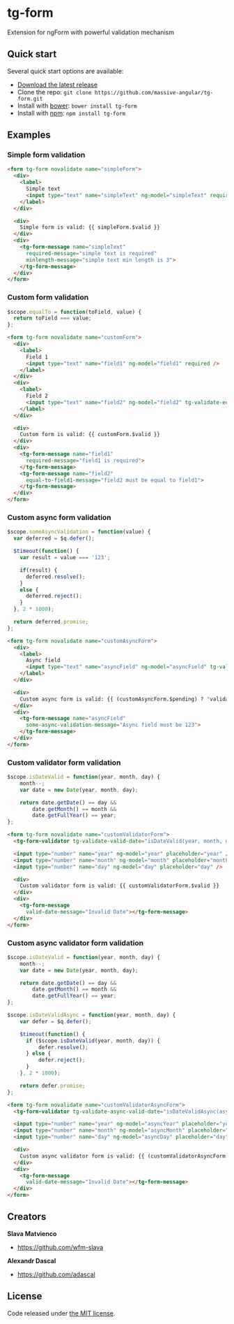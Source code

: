 # tg-form
Extension for ngForm with powerful validation mechanism

## Quick start
Several quick start options are available:

* [Download the latest release](https://github.com/massive-angular/tg-form/archive/v1.0.1.zip)
* Clone the repo: `git clone https://github.com/massive-angular/tg-form.git`
* Install with [bower](http://bower.io): `bower install tg-form`
* Install with [npm](https://npmjs.com): `npm install tg-form`

## Examples

### Simple form validation
```html
<form tg-form novalidate name="simpleForm">
  <div>
    <label>
      Simple text
      <input type="text" name="simpleText" ng-model="simpleText" required minlength="3" />
    </label>
  </div>

  <div>
    Simple form is valid: {{ simpleForm.$valid }}
  </div>
  <div>
    <tg-form-message name="simpleText"
      required-message="simple text is required"
      minlength-message="simple text min length is 3">
    </tg-form-message>
  </div>
</form>
```

### Custom form validation
```javascript
$scope.equalTo = function(toField, value) {
  return toField === value;
};
```

```html
<form tg-form novalidate name="customForm">
  <div>
    <label>
      Field 1
      <input type="text" name="field1" ng-model="field1" required />
    </label>
  </div>
  <div>
    <label>
      Field 2
      <input type="text" name="field2" ng-model="field2" tg-validate-equal-to-field1="equalTo(field1, $value)" />
    </label>
  </div>

  <div>
    Custom form is valid: {{ customForm.$valid }}
  </div>
  <div>
    <tg-form-message name="field1"
      required-message="field1 is required">
    </tg-form-message>
    <tg-form-message name="field2"
      equal-to-field1-message="field2 must be equal to field1">
    </tg-form-message>
  </div>
</form>
```

### Custom async form validation
```javascript
$scope.someAsyncValidation = function(value) {
  var deferred = $q.defer();

  $timeout(function() {
    var result = value === '123';

    if(result) {
      deferred.resolve();
    }
    else {
      deferred.reject();
    }
  }, 2 * 1000);

  return deferred.promise;
};
```

```html
<form tg-form novalidate name="customAsyncForm">
  <div>
    <label>
      Async field
      <input type="text" name="asyncField" ng-model="asyncField" tg-validate-async-some-async-validation="someAsyncValidation($value)" />
    </label>
  </div>

  <div>
    Custom async form is valid: {{ (customAsyncForm.$pending) ? 'validating...' : customAsyncForm.$valid }}
  </div>
  <div>
    <tg-form-message name="asyncField"
      some-async-validation-message="Async field must be 123">
    </tg-form-message>
  </div>
</form>
```

### Custom validator form validation
```javascript
$scope.isDateValid = function(year, month, day) {
    month--;
    var date = new Date(year, month, day);

    return date.getDate() == day &&
        date.getMonth() == month &&
        date.getFullYear() == year;
};
```

```html
<form tg-form novalidate name="customValidatorForm">
  <tg-form-validator tg-validate-valid-date="isDateValid(year, month, day)"></tg-form-validator>

  <input type="number" name="year" ng-model="year" placeholder="year" />
  <input type="number" name="month" ng-model="month" placeholder="month" />
  <input type="number" name="day" ng-model="day" placeholder="day" />

  <div>
    Custom validator form is valid: {{ customValidatorForm.$valid }}
  </div>
  <div>
    <tg-form-message
      valid-date-message="Invalid Date"></tg-form-message>
  </div>
</form>
```

### Custom async validator form validation
```javascript
$scope.isDateValid = function(year, month, day) {
    month--;
    var date = new Date(year, month, day);

    return date.getDate() == day &&
        date.getMonth() == month &&
        date.getFullYear() == year;
};

$scope.isDateValidAsync = function(year, month, day) {
    var defer = $q.defer();

    $timeout(function() {
      if ($scope.isDateValid(year, month, day)) {
          defer.resolve();
      } else {
          defer.reject();
      }
    }, 2 * 1000);

    return defer.promise;
};
```

```html
<form tg-form novalidate name="customValidatorAsyncForm">
  <tg-form-validator tg-validate-async-valid-date="isDateValidAsync(asyncYear, asyncMonth, asyncDay)"></tg-form-validator>

  <input type="number" name="year" ng-model="asyncYear" placeholder="year" />
  <input type="number" name="month" ng-model="asyncMonth" placeholder="month" />
  <input type="number" name="day" ng-model="asyncDay" placeholder="day" />

  <div>
    Custom async validator form is valid: {{ (customValidatorAsyncForm.$pending) ? 'validating...' : customValidatorAsyncForm.$valid }}
  </div>
  <div>
    <tg-form-message
      valid-date-message="Invalid Date"></tg-form-message>
  </div>
</form>
```

## Creators
**Slava Matvienco**
* <https://github.com/wfm-slava>

**Alexandr Dascal**
* <https://github.com/adascal>

## License
Code released under [the MIT license](http://spdx.org/licenses/MIT).
